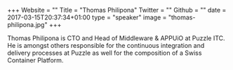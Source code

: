 +++
Website = ""
Title = "Thomas Philipona"
Twitter = ""
Github = ""
date = 2017-03-15T20:37:34+01:00
type = "speaker"
image = "thomas-philipona.jpg"
+++

Thomas Philipona is CTO and Head of Middleware & APPUiO at Puzzle ITC. He is amongst
others responsible for the continuous integration and delivery processes at Puzzle as
well for the composition of a Swiss Container Platform.
